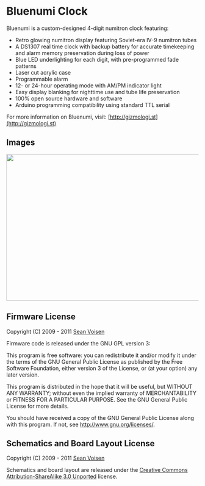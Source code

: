 Bluenumi Clock
==============

Bluenumi is a custom-designed 4-digit numitron clock featuring:

* Retro glowing numitron display featuring Soviet-era IV-9 numitron tubes
* A DS1307 real time clock with backup battery for accurate timekeeping and alarm memory preservation during loss of power
* Blue LED underlighting for each digit, with pre-programmed fade patterns
* Laser cut acrylic case
* Programmable alarm
* 12- or 24-hour operating mode with AM/PM indicator light
* Easy display blanking for nighttime use and tube life preservation
* 100% open source hardware and software
* Arduino programming compatibility using standard TTL serial

For more information on Bluenumi, visit: [http://gizmologi.st](http://gizmologi.st)

Images
------

<img src="https://raw.github.com/wiki/svoisen/bluenumi/images/bluenumi_clear.jpg" width="512" height="384" />

Firmware License
----------------

Copyright (C) 2009 - 2011 [Sean Voisen](http://sean.voisen.org)

Firmware code is released under the GNU GPL version 3:

This program is free software: you can redistribute it and/or modify it under the terms of the GNU General Public License as published by the Free Software Foundation, either version 3 of the License, or (at your option) any later version.

This program is distributed in the hope that it will be useful, but WITHOUT ANY WARRANTY; without even the implied warranty of MERCHANTABILITY or FITNESS FOR A PARTICULAR PURPOSE.  See the GNU General Public License for more details.

You should have received a copy of the GNU General Public License along with this program.  If not, see <http://www.gnu.org/licenses/>.

Schematics and Board Layout License
-----------------------------------

Copyright (C) 2009 - 2011 [Sean Voisen](http://sean.voisen.org)

Schematics and board layout are released under the [Creative Commons Attribution-ShareAlike 3.0 Unported](http://creativecommons.org/licenses/by-sa/3.0/) license.
